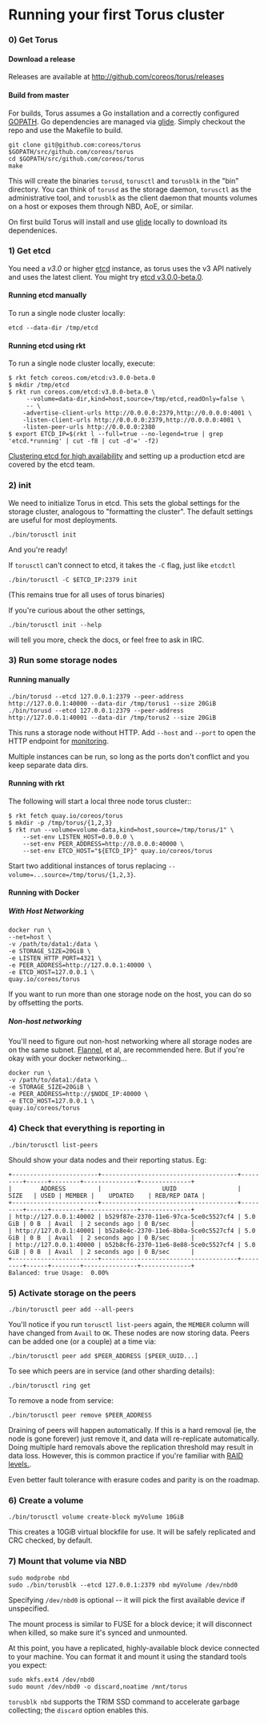 # Running your first Torus cluster

### 0) Get Torus

#### Download a release

Releases are available at http://github.com/coreos/torus/releases

#### Build from master

For builds, Torus assumes a Go installation and a correctly configured [GOPATH](https://golang.org/doc/code.html#Organization). Go dependencies are managed via [glide](https://github.com/Masterminds/glide).
Simply checkout the repo and use the Makefile to build.

```
git clone git@github.com:coreos/torus $GOPATH/src/github.com/coreos/torus
cd $GOPATH/src/github.com/coreos/torus
make
```

This will create the binaries `torusd`, `torusctl` and `torusblk` in the "bin" directory. You can think of `torusd` as the storage daemon, `torusctl` as the administrative tool, and `torusblk` as the client daemon that mounts volumes on a host or exposes them through NBD, AoE, or similar.

On first build Torus will install and use [glide](https://github.com/Masterminds/glide) locally to download its dependenices.

### 1) Get etcd
You need a *v3.0* or higher [etcd](https://github.com/coreos/etcd) instance, as torus uses the v3 API natively and uses the latest client. You might try [etcd v3.0.0-beta.0](https://github.com/coreos/etcd/releases/tag/v3.0.0-beta.0). 

#### Running etcd manually
To run a single node cluster locally:

```
etcd --data-dir /tmp/etcd
```

#### Running etcd using rkt
To run a single node cluster locally, execute:
```
$ rkt fetch coreos.com/etcd:v3.0.0-beta.0
$ mkdir /tmp/etcd
$ rkt run coreos.com/etcd:v3.0.0-beta.0 \
     --volume=data-dir,kind=host,source=/tmp/etcd,readOnly=false \
     -- \
    -advertise-client-urls http://0.0.0.0:2379,http://0.0.0.0:4001 \
    -listen-client-urls http://0.0.0.0:2379,http://0.0.0.0:4001 \
    -listen-peer-urls http://0.0.0.0:2380
$ export ETCD_IP=$(rkt l --full=true --no-legend=true | grep 'etcd.*running' | cut -f8 | cut -d'=' -f2)
```

[Clustering etcd for high availability](https://github.com/coreos/etcd/blob/master/Documentation/op-guide/clustering.md) and setting up a production etcd are covered by the etcd team.

### 2) init

We need to initialize Torus in etcd. This sets the global settings for the storage cluster, analogous to "formatting the cluster". The default settings are useful for most deployments.

```
./bin/torusctl init
```

And you're ready!

If `torusctl` can't connect to etcd, it takes the `-C` flag, just like `etcdctl`

```
./bin/torusctl -C $ETCD_IP:2379 init
```

(This remains true for all uses of torus binaries)

If you're curious about the other settings, 
```
./bin/torusctl init --help
```
will tell you more, check the docs, or feel free to ask in IRC.

### 3) Run some storage nodes
#### Running manually
```
./bin/torusd --etcd 127.0.0.1:2379 --peer-address http://127.0.0.1:40000 --data-dir /tmp/torus1 --size 20GiB
./bin/torusd --etcd 127.0.0.1:2379 --peer-address http://127.0.0.1:40001 --data-dir /tmp/torus2 --size 20GiB
```
This runs a storage node without HTTP. Add `--host` and `--port` to open the HTTP endpoint for [monitoring](monitoring.md).

Multiple instances can be run, so long as the ports don't conflict and you keep separate data dirs.

#### Running with rkt
The following will start a local three node torus cluster::
```
$ rkt fetch quay.io/coreos/torus
$ mkdir -p /tmp/torus/{1,2,3}
$ rkt run --volume=volume-data,kind=host,source=/tmp/torus/1" \
    --set-env LISTEN_HOST=0.0.0.0 \
    --set-env PEER_ADDRESS=http://0.0.0.0:40000 \
    --set-env ETCD_HOST="${ETCD_IP}" quay.io/coreos/torus
```

Start two additional instances of torus replacing `--volume=...source=/tmp/torus/{1,2,3}`.

#### Running with Docker
##### With Host Networking
```
docker run \
--net=host \
-v /path/to/data1:/data \
-e STORAGE_SIZE=20GiB \
-e LISTEN_HTTP_PORT=4321 \
-e PEER_ADDRESS=http://127.0.0.1:40000 \
-e ETCD_HOST=127.0.0.1 \
quay.io/coreos/torus
```
If you want to run more than one storage node on the host, you can do so by offsetting the ports.

##### Non-host networking
You'll need to figure out non-host networking where all storage nodes are on the same subnet. [Flannel](https://github.com/coreos/flannel), et al, are recommended here. But if you're okay with your docker networking...

```
docker run \
-v /path/to/data1:/data \
-e STORAGE_SIZE=20GiB \
-e PEER_ADDRESS=http://$NODE_IP:40000 \
-e ETCD_HOST=127.0.0.1 \
quay.io/coreos/torus
```

### 4) Check that everything is reporting in
```
./bin/torusctl list-peers
```

Should show your data nodes and their reporting status. Eg:
```
+------------------------+--------------------------------------+---------+------+--------+---------------+--------------+
|        ADDRESS         |                 UUID                 |  SIZE   | USED | MEMBER |    UPDATED    | REB/REP DATA |
+------------------------+--------------------------------------+---------+------+--------+---------------+--------------+
| http://127.0.0.1:40002 | b529f87e-2370-11e6-97ca-5ce0c5527cf4 | 5.0 GiB | 0 B  | Avail  | 2 seconds ago | 0 B/sec      |
| http://127.0.0.1:40001 | b52a8e4c-2370-11e6-8b0a-5ce0c5527cf4 | 5.0 GiB | 0 B  | Avail  | 2 seconds ago | 0 B/sec      |
| http://127.0.0.1:40000 | b52b8cf6-2370-11e6-8e88-5ce0c5527cf4 | 5.0 GiB | 0 B  | Avail  | 2 seconds ago | 0 B/sec      |
+------------------------+--------------------------------------+---------+------+--------+---------------+--------------+
Balanced: true Usage:  0.00%
```
### 5) Activate storage on the peers

```
./bin/torusctl peer add --all-peers
```

You'll notice if you run `torusctl list-peers` again, the `MEMBER` column will have changed from `Avail` to `OK`. These nodes are now storing data. Peers can be added one (or a couple) at a time via:

```
./bin/torusctl peer add $PEER_ADDRESS [$PEER_UUID...]
```

To see which peers are in service (and other sharding details):

```
./bin/torusctl ring get
```

To remove a node from service:
```
./bin/torusctl peer remove $PEER_ADDRESS
```

Draining of peers will happen automatically. If this is a hard removal (ie, the node is gone forever) just remove it, and data will re-replicate automatically. Doing multiple hard removals above the replication threshold may result in data loss. However, this is common practice if you're familiar with [RAID levels.](https://en.wikipedia.org/wiki/Standard_RAID_levels#Comparison).

Even better fault tolerance with erasure codes and parity is on the roadmap.

### 6) Create a volume

```
./bin/torusctl volume create-block myVolume 10GiB
```

This creates a 10GiB virtual blockfile for use. It will be safely replicated and CRC checked, by default. 

### 7) Mount that volume via NBD

```
sudo modprobe nbd
sudo ./bin/torusblk --etcd 127.0.0.1:2379 nbd myVolume /dev/nbd0
```

Specifying `/dev/nbd0` is optional -- it will pick the first available device if unspecified.

The mount process is similar to FUSE for a block device; it will disconnect when killed, so make sure it's synced and unmounted.

At this point, you have a replicated, highly-available block device connected to your machine. You can format it and mount it using the standard tools you expect:

```
sudo mkfs.ext4 /dev/nbd0
sudo mount /dev/nbd0 -o discard,noatime /mnt/torus
```

`torusblk nbd` supports the TRIM SSD command to accelerate garbage collecting; the `discard` option enables this.
